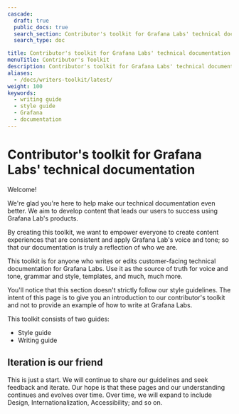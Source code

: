 ```yaml
---
cascade:
  draft: true
  public_docs: true
  search_section: Contributor's toolkit for Grafana Labs' technical documentation
  search_type: doc

title: Contributor's toolkit for Grafana Labs' technical documentation
menuTitle: Contributor's Toolkit
description: Contributor's toolkit for Grafana Labs' technical documentation
aliases:
  - /docs/writers-toolkit/latest/
weight: 100
keywords:
  - writing guide
  - style guide
  - Grafana
  - documentation
---
```


# Contributor's toolkit for Grafana Labs' technical documentation

<!-- vale Grafana.Exclamation = NO -->

Welcome!

<!-- vale Grafana.Exclamation = YES -->

We're glad you're here to help make our technical documentation even better. We aim to develop content that leads our users to success using Grafana Lab's products.

By creating this toolkit, we want to empower everyone to create content experiences that are consistent and apply Grafana Lab's voice and tone; so that our documentation is truly a reflection of who we are.

This toolkit is for anyone who writes or edits customer-facing technical documentation for Grafana Labs. Use it as the source of truth for voice and tone, grammar and style, templates, and much, much more.

You'll notice that this section doesn't strictly follow our style guidelines. The intent of this page is to give you an introduction to our contributor's toolkit and not to provide an example of how to write at Grafana Labs.

This toolkit consists of two guides:

- Style guide
- Writing guide

## Iteration is our friend

This is just a start. We will continue to share our guidelines and seek feedback and iterate. Our hope is that these pages and our understanding continues and evolves over time. Over time, we will expand to include Design, Internationalization, Accessibility; and so on.
